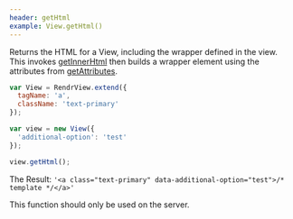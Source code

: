 ```yaml
---
header: getHtml
example: View.getHtml()
---
```


Returns the HTML for a View, including the wrapper defined in the view.  This invokes [getInnerHtml](#getInnerHtml) then builds a wrapper element using the attributes from [getAttributes](#getAttributes).

```js
var View = RendrView.extend({
  tagName: 'a',
  className: 'text-primary'
});

var view = new View({
  'additional-option': 'test'
});

view.getHtml();
```

The Result: `'<a class="text-primary" data-additional-option="test">/* template */</a>'`

This function should only be used on the server.
